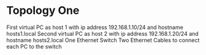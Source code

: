 # Topology One
First virtual PC as host 1 with ip address 192.168.1.10/24 and hostname hosts1.local 
Second virtual PC as host 2 with ip address 192.168.1.20/24 and hostname hosts2.local
One Ethernet Switch
Two Ethernet Cables to connect each PC to the switch
